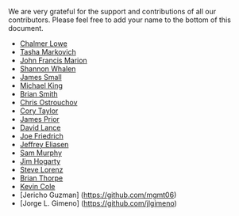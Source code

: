 We are very grateful for the support and contributions of all our contributors.
Please feel free to add your name to the bottom of this document.

* [Chalmer Lowe](https://github.com/chalmerlowe)
* [Tasha Markovich](https://github.com/TashaMC)
* [John Francis Marion](https://github.com/jfmario)
* [Shannon Whalen](https://github.com/shay2501)
* [James Small](https://github.com/sockduct)
* [Michael King](https://github.com/mbking92)
* [Brian Smith](https://github.com/briansmithbeta)
* [Chris Ostrouchov](https://github.com/costrouc)
* [Cory Taylor](https://github.com/ctaylor08)
* [James Prior](https://github.com/james-prior)
* [David Lance](https://github.com/DLance96)
* [Joe Friedrich](https://github.com/joefriedrich)
* [Jeffrey Eliasen](https://github.com/seawolf42)
* [Sam Murphy](https://github.com/samsammurphy)
* [Jim Hogarty](https://github.com/808kimosan)
* [Steve Lorenz](https://github.com/lorenz21)
* [Brian Thorpe](https://github.com/bsthorpe742)
* [Kevin Cole](https://github.com/kjcole/)
* [Jericho Guzman] (https://github.com/mgmt06)
* [Jorge L. Gimeno] (https://github.com/jlgimeno)
